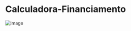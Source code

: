 # Calculadora-Financiamento

![image](https://user-images.githubusercontent.com/77731429/141510607-9b360284-686d-47e7-8cdd-4148613557f3.png)

